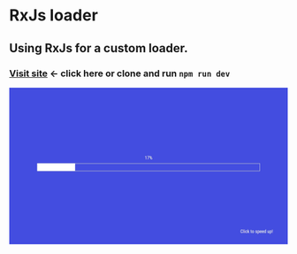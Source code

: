 # RxJs loader
## Using RxJs for a custom loader.
### [Visit site](htttps://example.com)  ← click here or clone and run `npm run dev`
![alt text](https://github.com/exORYON/Projects-preview/blob/main/loader.jpg?raw=true "Scrolling animation")

